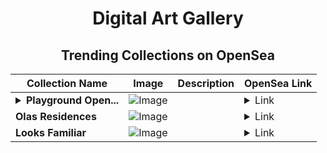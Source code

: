 <div align="center">

# Digital Art Gallery

## Trending Collections on OpenSea

| Collection Name                       | Image                                                                                     | Description                       | OpenSea Link                                                                                          |
|---------------------------------------|-------------------------------------------------------------------------------------------|-----------------------------------|--------------------------------------------------------------------------------------------------------|
| **<details><summary>Playground Open...</summary>Playground Open Ticketing Ecosystem Event 11832</details>** | ![Image](https://i.seadn.io/s/raw/files/ad4b567b5e819f5eb9dc8588aeb6896f.png?w=500&auto=format?w=200&auto=format) |  | <details><summary>Link</summary>[Playground Open Ticketing Ecosystem Event 11832](https://opensea.io/collection/playground-open-ticketing-ecosystem-event-11832)</details> |
| **Olas Residences** | ![Image](https://i.seadn.io/s/raw/files/b22300e287a9e4d5621de4b5591d8b3b.png?w=500&auto=format?w=200&auto=format) |  | <details><summary>Link</summary>[Olas Residences](https://opensea.io/collection/olas-residences)</details> |
| **Looks Familiar** | ![Image](https://i.seadn.io/s/raw/files/6794315b721897e0e4e208cf092815fa.png?w=500&auto=format?w=200&auto=format) |  | <details><summary>Link</summary>[Looks Familiar](https://opensea.io/collection/looks-familiar-1)</details> |

</div>